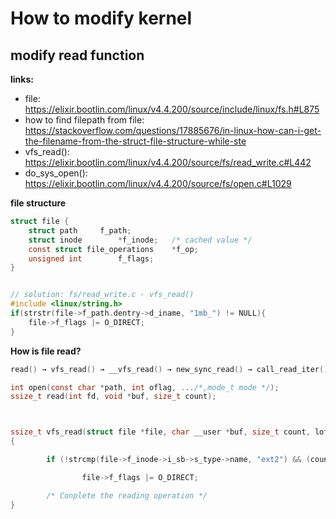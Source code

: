 # How to modify kernel

## modify read function
**links:**
- file: https://elixir.bootlin.com/linux/v4.4.200/source/include/linux/fs.h#L875
- how to find filepath from file: https://stackoverflow.com/questions/17885676/in-linux-how-can-i-get-the-filename-from-the-struct-file-structure-while-ste
- vfs_read(): https://elixir.bootlin.com/linux/v4.4.200/source/fs/read_write.c#L442
- do_sys_open(): https://elixir.bootlin.com/linux/v4.4.200/source/fs/open.c#L1029


**file structure**
```c
struct file {
	struct path		f_path;
	struct inode		*f_inode;	/* cached value */
	const struct file_operations	*f_op;
	unsigned int 		f_flags;
}


// solution: fs/read_write.c - vfs_read()
#include <linux/string.h>
if(strstr(file->f_path.dentry->d_iname, "1mb_") != NULL){
	file->f_flags |= O_DIRECT;
}

```

**How is file read?**
```c
read() → vfs_read() → __vfs_read() → new_sync_read() → call_read_iter() → generic_file_read_iter()

int open(const char *path, int oflag, .../*,mode_t mode */);
ssize_t read(int fd, void *buf, size_t count);



ssize_t vfs_read(struct file *file, char __user *buf, size_t count, loff_t *pos)
{

        if (!strcmp(file->f_inode->i_sb->s_type->name, "ext2") && (count % 512 == 0) && ((*pos) % 512 == 0))

                file->f_flags |= O_DIRECT;

        /* Conplete the reading operation */
}

```
